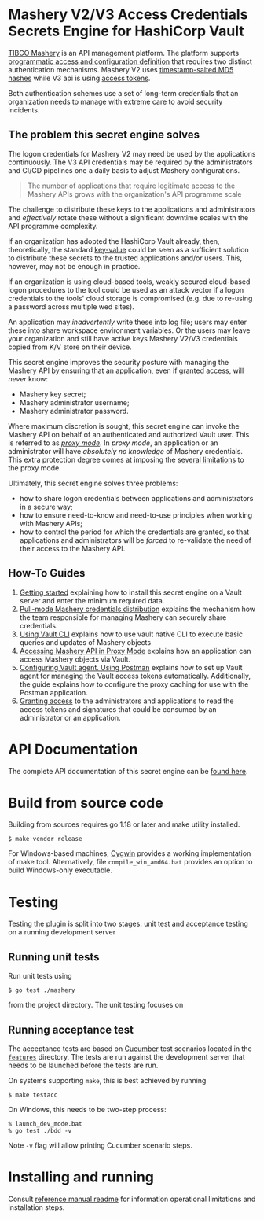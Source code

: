 # Mashery V2/V3 Access Credentials Secrets Engine for HashiCorp Vault

[TIBCO Mashery](https://www.tibco.com/products/api-management) is an API management platform. The platform
supports [programmatic access and configuration definition](https://developer.mashery.com/docs/read/mashery_api) that
requires two distinct authentication mechanisms. Mashery V2
uses [timestamp-salted MD5 hashes](https://developer.mashery.com/docs/read/mashery_api/20/Authentication)
while V3 api is using [access tokens](https://developer.mashery.com/docs/read/mashery_api/30/Authentication).

Both authentication schemes use a set of long-term credentials that an organization needs to manage with extreme
care to avoid security incidents.

## The problem this secret engine solves

The logon credentials for Mashery V2 may need be used by the applications continuously. The V3 API credentials 
may be required by the administrators and CI/CD pipelines one a daily basis to adjust Mashery configurations.
> The number of applications that require legitimate access to the Mashery APIs grows with the organization's
> API programme scale

The challenge to distribute these keys to the applications and administrators and _effectively_ rotate these without a
significant downtime scales with the API programme complexity. 

If an organization has adopted the HashiCorp Vault already, then, theoretically, the standard
[key-value](https://www.vaultproject.io/docs/secrets/kv/kv-v2) could be seen as a sufficient solution to distribute 
these secrets to the trusted applications and/or users. This, however, may not be enough in practice. 

If an organization is using cloud-based tools, weakly secured cloud-based logon procedures to the tool could be used
as an attack vector if a logon credentials to the tools' cloud storage is compromised (e.g. due to re-using a  password 
across multiple wed sites).

An application may _inadvertently_ write these into log file; users may enter these into share workspace environment 
variables. Or the users may leave your organization and still have active keys Mashery V2/V3 credentials copied from 
K/V store on their device.

This secret engine improves the security posture with managing the Mashery API by ensuring that an application,
even if granted access, will  _never_ know:
- Mashery key secret;
- Mashery administrator username;
- Mashery administrator password.

Where maximum discretion is sought, this secret engine can invoke the Mashery API on behalf of an authenticated and
authorized Vault user. This is referred to as _[proxy mode](./doc/proxy_mode.html.markdown)_. In _proxy mode_, an application or an administrator will 
have _absolutely no knowledge_ of Mashery credentials. This extra protection degree comes at imposing the
 [several limitations](./doc/limitations.html.markdown) to the proxy mode.

Ultimately, this secret engine solves three problems:
- how to share logon credentials between applications and administrators in a secure way;
- how to ensure need-to-know and need-to-use principles when working with Mashery APIs;
- how to control the period for which the credentials are granted, so that applications and administrators will be
  _forced_ to re-validate the need of their access to the Mashery API.

## How-To Guides

1. [Getting started](./doc/setup.html.markdown) explaining how to install this secret engine on a Vault server 
   and enter the minimum required data.
2. [Pull-mode Mashery credentials distribution](./doc/pull_mode.html.markdown) explains the mechanism how the team 
   responsible for managing Mashery can securely share credentials.
3. [Using Vault CLI](./doc/cli.html.markdown) explains how to use vault native CLI to execute basic queries and
   updates of Mashery objects
4. [Accessing Mashery API in Proxy Mode](./doc/proxy_mode.html.markdown) explains how an application can access Mashery
   objects via Vault.
5. [Configuring Vault agent. Using Postman](./doc/agent.html.markdown) explains how to set up Vault agent for managing 
   the Vault access tokens automatically. Additionally, the guide explains how to configure the proxy caching 
   for use with the Postman application.
6. [Granting access](./doc/grant.html.markdown) to the administrators and applications to read the access tokens
   and signatures that could be consumed by an administrator or an application.

# API Documentation

The complete API documentation of this secret engine can be [found here](./doc/api.html.markdown).

# Build from source code

Building from sources requires go 1.18 or later and make utility installed.
```text
$ make vendor release
```
For Windows-based machines, [Cygwin](https://www.cygwin.com/install.html) provides a working
implementation of make tool. Alternatively, file `compile_win_amd64.bat` provides an option
to build Windows-only executable.

# Testing

Testing the plugin is split into two stages: unit test and acceptance testing on a running
development server

## Running unit tests

Run unit tests using
```shell
$ go test ./mashery
```
from the project directory. The unit testing focuses on

## Running acceptance test

The acceptance tests are based on [Cucumber](https://cucumber.io/) test scenarios located in the
[`features`](./features) directory. The tests are run against the development server that needs
to be launched before the tests are run. 

On systems supporting `make`, this is best achieved by running 
```shell
$ make testacc
```
On Windows, this needs to be two-step process:
```shell
% launch_dev_mode.bat
% go test ./bdd -v
```
Note `-v` flag will allow printing Cucumber scenario steps. 

# Installing and running

Consult [reference manual readme](./doc/index.html.markdown) for information operational limitations and installation
steps.

